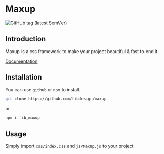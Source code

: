 # Maxup
![GitHub tag (latest SemVer)](https://img.shields.io/github/v/tag/fibdesign/maxup)

## Introduction
Maxup is a css framework to make your project beautiful & fast to end it.


[Documentation](https://maxup.fibdesign.ir/)

## Installation
You can use `github` or `npm` to install.

```bash
git clone https://github.com/fibdesign/maxup
```
or
```bash
npm i fib_maxup
```

## Usage
Simply import `css/index.css` and `js/MaxUp.js` to your project

